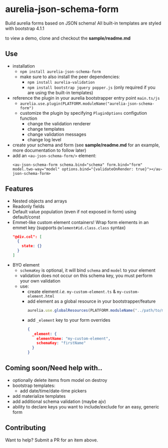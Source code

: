 # aurelia-json-schema-form

Build aurelia forms based on JSON schema! All built-in templates are styled with bootstrap 4.1.1

to view a demo, clone and checkout the **sample/readme.md**

## Use

- installation
  - `npm install aurelia-json-schema-form`
  - make sure to also install the peer dependencies: 
    - `npm install aurelia-validation`
    - `npm install bootstrap jquery popper.js` (only required if you are using the built-in templates)
- reference the plugin in your aurelia bootstrapper entry point `main.ts/js`
  - `aurelia.use.plugin(PLATFORM.moduleName("aurelia-json-schema-form")`
  - customize the plugin by specifying `PluginOptions` configution function
    - change the validation renderer
    - change templates
    - change validation messages
    - change log level
- create your schema and form (see **sample/readme.md** for an example, more documentation to follow later)
- add an `<au-json-schema-form/>` element:
  ```
  <au-json-schema-form schema.bind="schema" form.bind="form" model.two-way="model" options.bind="{validateOnRender: true}"></au-json-schema-form>
  ```

## Features

- Nested objects and arrays
- Readonly fields
- Default value population (even if not exposed in form) using default/const
- Emmet-like custom element containers! Wrap form elements in an emmet key (supports `@element#id.class.class` syntax)
  ```json
  "@div.col": [
    {
      state: {}
    }
  ]
  ```
- BYO element
  - `schemaKey` is optional, it will bind `schema` and `model` to your element
  - validation does not occur on this schema key, you must perform your own validation
  - use:
    - create element _i.e._ `my-custom-element.ts` & `my-custom-element.html`
    - add element as a global resource in your bootstrapper/feature 
      ```javascript
      aurelia.use.globalResources(PLATFORM.moduleName("../path/to/my-custom-element"))
      ```
    - add `_element` key to your form overrides
      ```json
      {
        _element: {
          elementName: "my-custom-element",
          schemaKey: "firstName"
        }
      }
      ```

## Coming soon/Need help with..

- optionally delete items from model on destroy
- bootstrap templates:
  - add date/time/date-time pickers
- add materialize templates
- add additional schema validation (maybe ajv)
- ability to declare keys you want to include/exclude for an easy, generic form

## Contributing

Want to help? Submit a PR for an item above.
